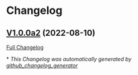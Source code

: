 # Changelog

## [V1.0.0a2](https://github.com/OpenVoiceOS/ovos-PHAL-plugin-color-scheme-manager/tree/V1.0.0a2) (2022-08-10)

[Full Changelog](https://github.com/OpenVoiceOS/ovos-PHAL-plugin-color-scheme-manager/compare/222684b4ef0d8c8c0257e74d37732413a6c0f1fc...V1.0.0a2)



\* *This Changelog was automatically generated by [github_changelog_generator](https://github.com/github-changelog-generator/github-changelog-generator)*

